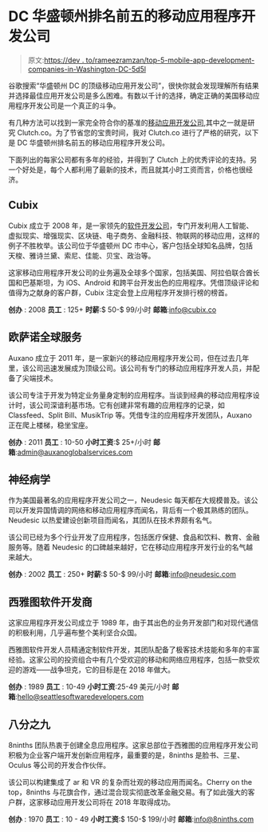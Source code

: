 # DC 华盛顿州排名前五的移动应用程序开发公司

> 原文:[https://dev . to/rameezramzan/top-5-mobile-app-development-companies-in-Washington-DC-5d5l](https://dev.to/rameezramzan/top-5-mobile-app-development-companies-in-washington-dc-5d5l)

谷歌搜索“华盛顿州 DC 的顶级移动应用开发公司”，很快你就会发现理解所有结果并选择最佳应用开发公司是多么困难。有数以千计的选择，确定正确的美国移动应用程序开发公司是一个真正的斗争。

有几种方法可以找到一家完全符合你的基准的[移动应用开发公司](https://www.cubix.co/mobile-app-development/),其中之一就是研究 Clutch.co。为了节省您的宝贵时间，我对 Clutch.co 进行了严格的研究，以下是 DC 华盛顿州排名前五的移动应用程序开发公司。

下面列出的每家公司都有多年的经验，并得到了 Clutch 上的优秀评论的支持。另一个好处是，每个人都利用了最新的技术，而且就其小时工资而言，价格也很经济。

## Cubix

Cubix 成立于 2008 年，是一家领先的[软件开发公司](https://www.cubix.co/)，专门开发利用人工智能、虚拟现实、增强现实、区块链、电子商务、金融科技、物联网的移动应用，这样的例子不胜枚举。该公司位于华盛顿州 DC 市中心，客户包括全球知名品牌，包括天梭、雅诗兰黛、索尼、佳能、贝宝、政治等。

这家移动应用程序开发公司的业务遍及全球多个国家，包括美国、阿拉伯联合酋长国和巴基斯坦，为 iOS、Android 和跨平台开发出色的应用程序。凭借顶级评论和值得为之献身的客户群，Cubix 注定会登上应用程序开发排行榜的榜首。

**创办** : 2008
**员工** : 125+
**时薪**:$ 50-$ 99/小时
**邮箱**:[info@cubix.co](mailto:info@cubix.co)

## 欧萨诺全球服务

Auxano 成立于 2011 年，是一家新兴的移动应用程序开发公司，但在过去几年里，该公司迅速发展成为顶级公司。该公司有专门的移动应用程序开发人员，并配备了尖端技术。

该公司专注于开发为特定业务量身定制的应用程序。当谈到经典的移动应用程序设计时，该公司深谙利基市场。它有创建非常有趣的应用程序的记录，如 Classfeed、Split Bill、MusikTrip 等。凭借专注的应用程序开发团队，Auxano 正在爬上楼梯，稳坐宝座。

**创办** : 2011
**员工** : 10-50
**小时工资**:$ 25+/小时
**邮箱**:[admin@auxanoglobalservices.com](mailto:admin@auxanoglobalservices.com)

## 神经病学

作为美国最著名的应用程序开发公司之一，Neudesic 每天都在大规模普及。该公司以开发异国情调的网络和移动应用程序而闻名，背后有一个极其熟练的团队。Neudesic 以热爱建设创新项目而闻名，其团队在技术界颇有名气。

该公司已经为多个行业开发了应用程序，包括医疗保健、食品和饮料、教育、金融服务等。随着 Neudesic 的口碑越来越好，它在移动应用程序开发行业的名气越来越大。

**创办** : 2002
**员工** : 250+
**时薪**:$ 50-$ 99/小时
**邮箱**:[info@neudesic.com](mailto:info@neudesic.com)

## 西雅图软件开发商

这家应用程序开发公司成立于 1989 年，由于其出色的业务开发部门和对现代通信的积极利用，几乎遍布整个美利坚合众国。

西雅图软件开发人员精通定制软件开发，其团队配备了极客技术技能和多年的丰富经验。这家公司的投资组合中有几个受欢迎的移动和网络应用程序，包括一款受欢迎的游戏——战争坦克，它的目标是在 2018 年做大。

**创办** : 1989
**员工** : 10-49
**小时工资**:25-49 美元/小时
**邮箱**:[hello@seattlesoftwaredevelopers.com](mailto:hello@seattlesoftwaredevelopers.com)

## 八分之九

8ninths 团队热衷于创建全息应用程序。这家总部位于西雅图的应用程序开发公司积极为企业客户端开发创新应用程序，最重要的是，8ninths 是脸书、三星、Oculus 等公司的开发合作伙伴。

该公司以构建集成了 ar 和 VR 的复杂而壮观的移动应用而闻名。Cherry on the top，8ninths 与花旗合作，通过混合现实彻底改革金融交易。有了如此强大的客户群，这家移动应用开发公司将在 2018 年取得成功。

**创办** : 1970
**员工** : 10 - 49
**小时工资**:$ 150-$ 199/小时
**邮箱**:[info@8ninths.com](mailto:info@8ninths.com)